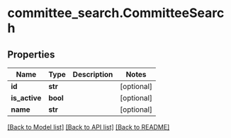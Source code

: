 # committee_search.CommitteeSearch

## Properties
Name | Type | Description | Notes
------------ | ------------- | ------------- | -------------
**id** | **str** |  | [optional]
**is_active** | **bool** |  | [optional]
**name** | **str** |  | [optional]

[[Back to Model list]](../README.md#documentation-for-models) [[Back to API list]](../README.md#documentation-for-api-endpoints) [[Back to README]](../README.md)
